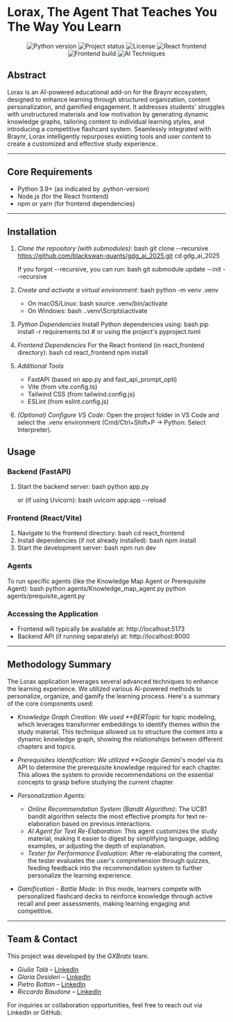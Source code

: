 # Lorax, The Agent That Teaches You The Way You Learn

<p align="center">
  <img src="https://img.shields.io/badge/python-3.9%2B-blue.svg" alt="Python version">
  <img src="https://img.shields.io/badge/status-active-brightgreen.svg" alt="Project status">
  <img src="https://img.shields.io/badge/license-MIT-blue.svg" alt="License">
  <img src="https://img.shields.io/badge/react-frontend-orange.svg" alt="React frontend">
  <img src="https://img.shields.io/badge/frontend-Vite-blueviolet.svg" alt="Frontend build">
  <img src="https://img.shields.io/badge/AI-knowledge_graph-lightgrey.svg" alt="AI Techniques">
</p>

## Abstract

Lorax is an AI-powered educational add-on for the Braynr ecosystem, designed to enhance learning through structured organization, content personalization, and gamified engagement. It addresses students' struggles with unstructured materials and low motivation by generating dynamic knowledge graphs, tailoring content to individual learning styles, and introducing a competitive flashcard system. Seamlessly integrated with Braynr, Lorax intelligently repurposes existing tools and user content to create a customized and effective study experience.

---

## Core Requirements

- Python 3.9+ (as indicated by .python-version)
- Node.js (for the React frontend)
- npm or yarn (for frontend dependencies)

---

## Installation

1. _Clone the repository (with submodules):_
   bash
   git clone --recursive https://github.com/blackswan-quants/gdg_ai_2025.git
   cd gdg_ai_2025

   If you forgot --recursive, you can run:
   bash
   git submodule update --init --recursive

2. _Create and activate a virtual environment:_
   bash
   python -m venv .venv

   - On macOS/Linux:
     bash
     source .venv/bin/activate
   - On Windows:
     bash
     .\.venv\Scripts\activate

3. _Python Dependencies_
   Install Python dependencies using: bash pip install -r requirements.txt # or using the project's pyproject.toml
4. _Frontend Dependencies_
   For the React frontend (in react_frontend directory):
   bash
   cd react_frontend
   npm install
5. _Additional Tools_

   - FastAPI (based on app.py and fast_api_prompt_opti)
   - Vite (from vite.config.ts)
   - Tailwind CSS (from tailwind.config.js)
   - ESLint (from eslint.config.js)

6. _(Optional) Configure VS Code:_
   Open the project folder in VS Code and select the .venv environment (Cmd/Ctrl+Shift+P → Python: Select Interpreter).

## Usage

### Backend (FastAPI)

1. Start the backend server:
   bash
   python app.py

   or (if using Uvicorn):
   bash
   uvicorn app:app --reload

### Frontend (React/Vite)

1. Navigate to the frontend directory:
   bash
   cd react_frontend
2. Install dependencies (if not already installed):
   bash
   npm install
3. Start the development server:
   bash
   npm run dev

### Agents

To run specific agents (like the Knowledge Map Agent or Prerequisite Agent):
bash
python agents/Knowledge_map_agent.py
python agents/prequisite_agent.py

### Accessing the Application

- Frontend will typically be available at: http://localhost:5173
- Backend API (if running separately) at: http://localhost:8000

---

## Methodology Summary

The Lorax application leverages several advanced techniques to enhance the learning experience. We utilized various AI-powered methods to personalize, organize, and gamify the learning process. Here's a summary of the core components used:

- _Knowledge Graph Creation: We used \*\*BERTopic_ for topic modeling, which leverages transformer embeddings to identify themes within the study material. This technique allowed us to structure the content into a dynamic knowledge graph, showing the relationships between different chapters and topics.

- _Prerequisites Identification: We utilized \*\*Google Gemini_'s model via its API to determine the prerequisite knowledge required for each chapter. This allows the system to provide recommendations on the essential concepts to grasp before studying the current chapter.

- _Personalization Agents_:

  - _Online Recommendation System (Bandit Algorithm)_: The UCB1 bandit algorithm selects the most effective prompts for text re-elaboration based on previous interactions.
  - _AI Agent for Text Re-Elaboration_: This agent customizes the study material, making it easier to digest by simplifying language, adding examples, or adjusting the depth of explanation.
  - _Tester for Performance Evaluation_: After re-elaborating the content, the tester evaluates the user's comprehension through quizzes, feeding feedback into the recommendation system to further personalize the learning experience.

- _Gamification - Battle Mode_: In this mode, learners compete with personalized flashcard decks to reinforce knowledge through active recall and peer assessments, making learning engaging and competitive.

---

## Team & Contact

This project was developed by the _GXBrats_ team.

- _Giulia Talà_ – [LinkedIn](https://www.linkedin.com/in/giuliatala/)
- _Gloria Desideri_ – [LinkedIn](https://www.linkedin.com/in/gloria-desideri/)
- _Pietro Bottan_ – [LinkedIn](https://www.linkedin.com/in/pietro-bottan/)
- _Riccardo Baudone_ – [LinkedIn](https://www.linkedin.com/in/riccardo-baudone-296941155/)

For inquiries or collaboration opportunities, feel free to reach out via LinkedIn or GitHub.
